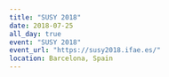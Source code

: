 ```yaml
---
title: "SUSY 2018"
date: 2018-07-25
all_day: true
event: "SUSY 2018"
event_url: "https://susy2018.ifae.es/"
location: Barcelona, Spain
---
```

